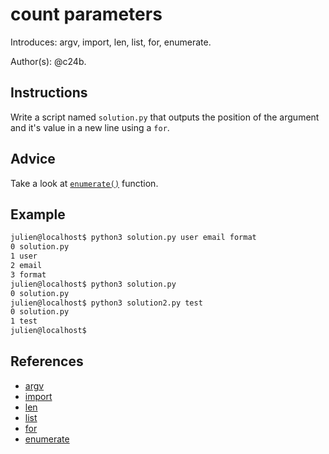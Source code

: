# count parameters

Introduces: argv, import, len, list, for, enumerate.

Author(s): @c24b.

## Instructions

Write a script named `solution.py` that outputs the position of the argument and it's value in a new line using a `for`.

## Advice

Take a look at [`enumerate()`](https://docs.python.org/3.3/library/functions.html#enumerate) function.

## Example

```bash
julien@localhost$ python3 solution.py user email format
0 solution.py
1 user
2 email
3 format
julien@localhost$ python3 solution.py
0 solution.py
julien@localhost$ python3 solution2.py test
0 solution.py
1 test
julien@localhost$
```

## References
 - [argv](https://docs.python.org/3.4/library/sys.html)
 - [import](https://docs.python.org/3/reference/simple_stmts.html#import)
 - [len](https://docs.python.org/3/library/functions.html#len)
 - [list](https://docs.python.org/3/tutorial/introduction.html#lists)
 - [for](https://docs.python.org/3/tutorial/controlflow.html#for-statements)
 - [enumerate](https://docs.python.org/3.4/library/functions.html#enumerate)
